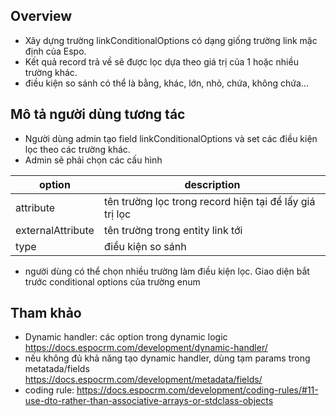 ## Overview

- Xây dựng trường linkConditionalOptions có dạng giống trường link mặc định của Espo.
- Kết quả record trả về sẽ được lọc dựa theo giá trị của 1 hoặc nhiều trường khác.
- điều kiện so sánh có thể là bằng, khác, lớn, nhỏ, chứa, không chứa...

## Mô tả người dùng tương tác

- Người dùng admin tạo field linkConditionalOptions và set các điều kiện lọc theo các trường khác.
- Admin sẽ phải chọn các cấu hình

| option | description
| --- | ---
| attribute | tên trường lọc trong record hiện tại để lấy giá trị lọc
| externalAttribute | tên trường trong entity link tới
| type | điều kiện so sánh

- người dùng có thể chọn nhiều trường làm điều kiện lọc. Giao diện bắt trước conditional options của trường enum


## Tham khảo
- Dynamic handler: các option trong dynamic logic https://docs.espocrm.com/development/dynamic-handler/
- nếu không đủ khả năng tạo dynamic handler, dùng tạm params trong metatada/fields https://docs.espocrm.com/development/metadata/fields/
- coding rule: https://docs.espocrm.com/development/coding-rules/#11-use-dto-rather-than-associative-arrays-or-stdclass-objects
